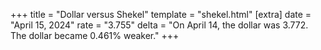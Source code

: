 +++
title = "Dollar versus Shekel"
template = "shekel.html"
[extra]
date = "April 15, 2024"
rate = "3.755"
delta = "On April 14, the dollar was 3.772. The dollar became 0.461% weaker."
+++
